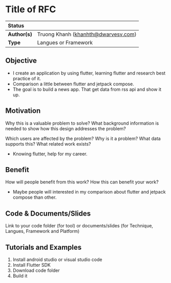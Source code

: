 # Title of RFC

| Status        |                                                 |
| :------------ | :-------------------------------------------------------------------------------------------- |
| **Author(s)** | Truong Khanh (khanhth@dwarvesv.com)                                          |
| **Type** | Langues or Framework                                          |

## Objective

- I create an application by using flutter, learning flutter and research best practice of it.
- Comparison a little between flutter and jetpack compose.
- The goal is to build a news app. That get data from rss api and show it up.

## Motivation

Why this is a valuable problem to solve? What background information is needed
to show how this design addresses the problem?

Which users are affected by the problem? Why is it a problem? What data supports
this? What related work exists?

- Knowing flutter, help for my career.

## Benefit

How will people benefit from this work? How this can benefit your work?

- Maybe people will interested in my comparison about flutter and jetpack compose than other.

## Code & Documents/Slides

Link to your code folder (for tool) or documents/slides (for Technique, Langues, Framework and Platform)

## Tutorials and Examples

1. Install android studio or visual studio code
2. Install Flutter SDK
3. Download code folder
4. Build it
